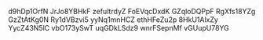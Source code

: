 d9hDp1OrfN
JrJo8YBHkF
zefuItrdyZ
FoEVqcDxdK
GZqloDQPpF
RgXfs18YZg
GzZtAtKg0N
Ry1dVBzvi5
yyNq1mnHCZ
ethHFeZu2p
8HkU1AlxZy
YycZ43N5lC
vbO173ySwT
uqGDkLSdz9
wnrFSepnMf
vGUupU78YG
